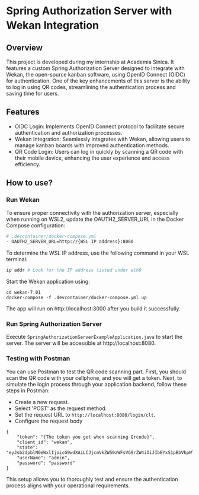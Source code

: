 # Spring Authorization Server with Wekan Integration　　
## Overview
This project is developed during my internship at Academia Sinica. It features a custom Spring Authorization Server designed to integrate with Wekan, the open-source kanban software, using OpenID Connect (OIDC) for authentication. One of the key enhancements of this server is the ability to log in using QR codes, streamlining the authentication process and saving time for users.

## Features
- OIDC Login: Implements OpenID Connect protocol to facilitate secure authentication and authorization processes.
- Wekan Integration: Seamlessly integrates with Wekan, allowing users to manage kanban boards with improved authentication methods.
- QR Code Login: Users can log in quickly by scanning a QR code with their mobile device, enhancing the user experience and access efficiency.

## How to use?
### Run Wekan
To ensure proper connectivity with the authorization server, especially when running on WSL2, update the OAUTH2_SERVER_URL in the Docker Compose configuration:
```bash
# .devcontainer/docker-compose.yml
- OAUTH2_SERVER_URL=http://{WSL IP address}:8080
```
To determine the WSL IP address, use the following command in your WSL terminal:
```bash
ip addr # Look for the IP address listed under eth0
```
Start the Wekan application using:
```
cd wekan-7.01
docker-compose -f .devcontainer/docker-compose.yml up
```
The app will run on http://localhost:3000 after you build it successfully.

### Run Spring Authorization Server 
Execute `SpringAuthorizationServerExampleApplication.java` to start the server.
The server will be accessible at http://localhost:8080.

### Testing with Postman
You can use Postman to test the QR code scanning part. First, you should scan the QR code with your cellphone, and you will get a token. Next, to simulate the login process through your application backend, follow these steps in Postman:
- Create a new request.
- Select 'POST' as the request method.
- Set the request URL to `http://localhost:8080/login/clt`.
- Configure the request body
```
{
    "token": "{The token you get when scanning Qrcode}", 
    "client_id": "wekan",
    "state": "eyJsb2dpblN0eWxlIjoicG9wdXAiLCJjcmVkZW50aWFsVG9rZW4iOiJIbEYxS1pBbVhpWTkzUUEzWmlvWkw4dWtHX0xtLUF4RlMyVzNBWFVidEg4IiwiaXNDb3Jkb3ZhIjpmYWxzZX0=",
    "userName": "admin",
    "password": "password"
}
```
This setup allows you to thoroughly test and ensure the authentication process aligns with your operational requirements.

